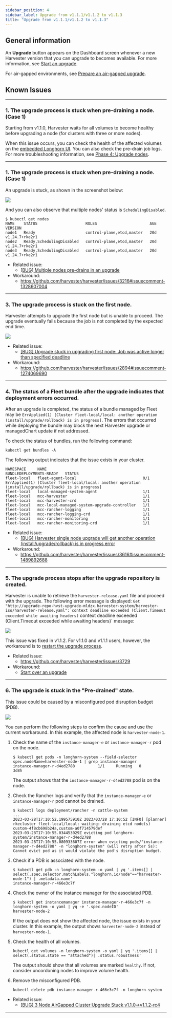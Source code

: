 ```yaml
---
sidebar_position: 4
sidebar_label: Upgrade from v1.1.1/v1.1.2 to v1.1.3
title: "Upgrade from v1.1.1/v1.1.2 to v1.1.3"
---
```


<head>
  <link rel="canonical" href="https://docs.harvesterhci.io/v1.1/upgrade/v1-1-1-to-v1-1-3"/>
</head>


## General information

An **Upgrade** button appears on the Dashboard screen whenever a new Harvester version that you can upgrade to becomes available. For more information, see [Start an upgrade](./automatic.md#start-an-upgrade).

For air-gapped environments, see [Prepare an air-gapped upgrade](./automatic.md#prepare-an-air-gapped-upgrade).


## Known Issues

---

### 1. The upgrade process is stuck when pre-draining a node. (Case 1)

Starting from v1.1.0, Harvester waits for all volumes to become healthy before upgrading a node (for clusters with three or more nodes). 

When this issue occurs, you can check the health of the affected volumes on the [embedded Longhorn UI](../troubleshooting/harvester.md#access-embedded-rancher-and-longhorn-dashboards). You can also check the pre-drain job logs. For more troubleshooting information, see [Phase 4: Upgrade nodes](./troubleshooting.md#phase-4-upgrade-nodes).

---

### 1. The upgrade process is stuck when pre-draining a node. (Case 1)

An upgrade is stuck, as shown in the screenshot below:

![](/img/v1.2/upgrade/known_issues/3216-stuck-pre-drain.png)

And you can also observe that multiple nodes' status is `SchedulingDisabled`.

```
$ kubectl get nodes
NAME    STATUS                     ROLES                       AGE   VERSION
node1   Ready                      control-plane,etcd,master   20d   v1.24.7+rke2r1
node2   Ready,SchedulingDisabled   control-plane,etcd,master   20d   v1.24.7+rke2r1
node3   Ready,SchedulingDisabled   control-plane,etcd,master   20d   v1.24.7+rke2r1
```

- Related issue:
  - [[BUG] Multiple nodes pre-drains in an upgrade](https://github.com/harvester/harvester/issues/3216)
- Workaround:
  - https://github.com/harvester/harvester/issues/3216#issuecomment-1328607004

---

### 3. The upgrade process is stuck on the first node.

Harvester attempts to upgrade the first node but is unable to proceed. The upgrade eventually fails because the job is not completed by the expected end time.

![](/img/v1.2/upgrade/known_issues/2894-deadline.png)


- Related issue:
  - [[BUG] Upgrade stuck in upgrading first node: Job was active longer than specified deadline](https://github.com/harvester/harvester/issues/2894)
- Workaround:
  - https://github.com/harvester/harvester/issues/2894#issuecomment-1274069690


---

### 4. The status of a Fleet bundle after the upgrade indicates that deployment errors occurred.

After an upgrade is completed, the status of a bundle managed by Fleet may be `ErrApplied(1) [Cluster fleet-local/local: another operation (install/upgrade/rollback) is in progress]`. The errors that occurred while deploying the bundle may block the next Harvester upgrade or managedChart update if not addressed.

To check the status of bundles, run the following command:

```
kubectl get bundles -A
```

The following output indicates that the issue exists in your cluster.

```
NAMESPACE     NAME                                          BUNDLEDEPLOYMENTS-READY   STATUS
fleet-local   fleet-agent-local                             0/1                       ErrApplied(1) [Cluster fleet-local/local: another operation (install/upgrade/rollback) is in progress]
fleet-local   local-managed-system-agent                    1/1
fleet-local   mcc-harvester                                 1/1
fleet-local   mcc-harvester-crd                             1/1
fleet-local   mcc-local-managed-system-upgrade-controller   1/1
fleet-local   mcc-rancher-logging                           1/1
fleet-local   mcc-rancher-logging-crd                       1/1
fleet-local   mcc-rancher-monitoring                        1/1
fleet-local   mcc-rancher-monitoring-crd                    1/1
```


- Related issue:
  - [[BUG] Harvester single node upgrade will get another operation (install/upgrade/rollback) is in progress error](https://github.com/harvester/harvester/issues/3616)
- Workaround:
  - https://github.com/harvester/harvester/issues/3616#issuecomment-1489892688


---

### 5. The upgrade process stops after the upgrade repository is created.

Harvester is unable to retrieve the `harvester-release.yaml` file and proceed with the upgrade. The following error message is displayed: `Get "http://upgrade-repo-hvst-upgrade-mldzx.harvester-system/harvester-iso/harvester-release.yaml": context deadline exceeded (Client.Timeout exceeded while awaiting headers)`
context deadline exceeded (Client.Timeout exceeded while awaiting headers)` message:

![](/img/v1.2/upgrade/known_issues/3729-error.png)

This issue was fixed in v1.1.2. For v1.1.0 and v1.1.1 users, however, the workaround is to [restart the upgrade process](./troubleshooting.md#start-over-an-upgrade).


- Related issue:
  - https://github.com/harvester/harvester/issues/3729
- Workaround:
  - [Start over an upgrade](./troubleshooting.md#start-over-an-upgrade)

---

### 6. The upgrade is stuck in the "Pre-drained" state.

This issue could be caused by a misconfigured pod disruption budget (PDB).

![](/img/v1.2/upgrade/known_issues/3730-stuck.png)

You can perform the following steps to confirm the cause and use the current workaround. In this example, the affected node is `harvester-node-1`.

1. Check the name of the `instance-manager-e` or `instance-manager-r` pod on the node.

    ```
    $ kubectl get pods -n longhorn-system --field-selector spec.nodeName=harvester-node-1 | grep instance-manager
    instance-manager-r-d4ed2788          1/1     Running   0              3d8h
    ```

    The output shows that the `instance-manager-r-d4ed2788` pod is on the node. 

1. Check the Rancher logs and verify that the `instance-manager-e` or `instance-manager-r` pod cannot be drained.

    ```
    $ kubectl logs deployment/rancher -n cattle-system
    ...
    2023-03-28T17:10:52.199575910Z 2023/03/28 17:10:52 [INFO] [planner] rkecluster fleet-local/local: waiting: draining etcd node(s) custom-4f8cb698b24a,custom-a0f714579def
    2023-03-28T17:10:55.034453029Z evicting pod longhorn-system/instance-manager-r-d4ed2788
    2023-03-28T17:10:55.080933607Z error when evicting pods/"instance-manager-r-d4ed2788" -n "longhorn-system" (will retry after 5s): Cannot evict pod as it would violate the pod's disruption budget.
    ```

1. Check if a PDB is associated with the node.

    ```
    $ kubectl get pdb -n longhorn-system -o yaml | yq '.items[] | select(.spec.selector.matchLabels."longhorn.io/node"=="harvester-node-1") | .metadata.name'
    instance-manager-r-466e3c7f
    ```

1. Check the owner of the instance manager for the associated PDB.

    ```
    $ kubectl get instancemanager instance-manager-r-466e3c7f -n longhorn-system -o yaml | yq -e '.spec.nodeID'
    harvester-node-2
    ```

    If the output does not show the affected node, the issue exists in your cluster. In this example, the output shows `harvester-node-2` instead of `harvester-node-1`.

1. Check the health of all volumes.

    ```
    kubectl get volumes -n longhorn-system -o yaml | yq '.items[] | select(.status.state == "attached")| .status.robustness'
    ```

    The output should show that all volumes are marked `healthy`. If not, consider uncordoning nodes to improve volume health.

1.  Remove the misconfigured PDB.

    ```
    kubectl delete pdb instance-manager-r-466e3c7f -n longhorn-system
    ```

- Related issue:
  - [[BUG] 3 Node AirGapped Cluster Upgrade Stuck v1.1.0->v1.1.2-rc4](https://github.com/harvester/harvester/issues/3730 )

---
